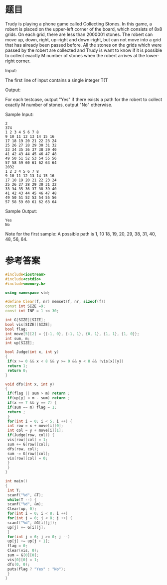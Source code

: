 # 题目
Trudy is playing a phone game called Collecting Stones. In this game, a robert is placed on the upper-left corner of the board, which consists of 8x8 grids. On each grid, there are less than 2000001 stones. The robert can move up, down, right, up-right and down-right, but can not move into a grid that has already been passed before. All the stones on the grids which were passed by the robert are collected and Trudy is want to know if it is possible to collect exactly M number of stones when the robert arrives at the lower-right corner.

Input:

The first line of input contains a single integer T(T

Output:

For each testcase, output "Yes" if there exists a path for the robert to collect exactly M number of stones, output "No" otherwise.

Sample Input:
```
2
374
1 2 3 4 5 6 7 8
9 10 11 12 13 14 15 16
17 18 19 20 21 22 23 24
25 26 27 28 29 30 31 32
33 34 35 36 37 38 39 40
41 42 43 44 45 46 47 48
49 50 51 52 53 54 55 56
57 58 59 60 61 62 63 64
2032
1 2 3 4 5 6 7 8
9 10 11 12 13 14 15 16
17 18 19 20 21 22 23 24
25 26 27 28 29 30 31 32
33 34 35 36 37 38 39 40
41 42 43 44 45 46 47 48
49 50 51 52 53 54 55 56
57 58 59 60 61 62 63 64
```
Sample Output:
```
Yes
No
```
Note for the first sample: A possible path is 1, 10 18, 19, 20, 29, 38, 31, 40, 48, 56, 64.
# 参考答案
```c++
#include<iostream>
#include<cstdio>
#include<memory.h>

using namespace std;

#define Clear(f, nr) memset(f, nr, sizeof(f))
const int SIZE =9;
const int INF = 1 << 30;

int G[SIZE][SIZE];
bool vis[SIZE][SIZE];
bool flag;
int move[5][2] = {{-1, 0}, {-1, 1}, {0, 1}, {1, 1}, {1, 0}};
int sum, m;
int up[SIZE];

bool Judge(int x, int y)
{
 if(x >= 0 && x < 8 && y >= 0 && y < 8 && !vis[x][y])
 return 1;
 return 0;
}

void dfs(int x, int y)
{
 if(flag || sum > m) return ;
 if(up[y] < m - sum) return ; 
 if(x == 7 && y == 7) {
 if(sum == m) flag = 1;
 return ;
 }
 for(int i = 0; i < 5; i ++) {
 int row = x + move[i][0];
 int col = y + move[i][1];
 if(Judge(row, col)) {
 vis[row][col] = 1;
 sum += G[row][col];
 dfs(row, col);
 sum -= G[row][col];
 vis[row][col] = 0;
 }
 }
}

int main()
{
 int T;
 scanf("%d", &T);
 while(T --) {
 scanf("%d", &m);
 Clear(up, 0);
 for(int i = 0; i < 8; i ++)
 for(int j = 0; j < 8; j ++) {
 scanf("%d", &G[i][j]);
 up[j] += G[i][j];
 }
 for(int j = 6; j >= 0; j --)
 up[j] += up[j + 1];
 flag = 0;
 Clear(vis, 0);
 sum = G[0][0];
 vis[0][0] = 1;
 dfs(0, 0);
 puts(flag ? "Yes" : "No");
 }
}
